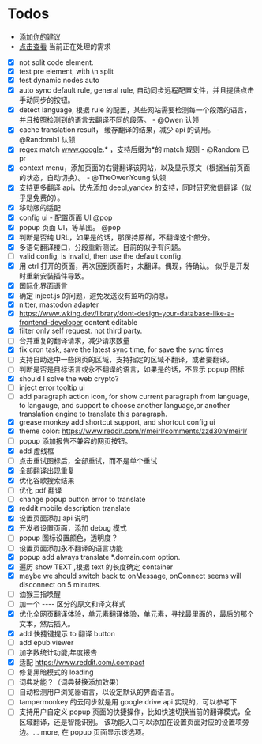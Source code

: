 # Todos

- [添加你的建议](https://github.com/immersive-translate/immersive-translate/issues)
- [点击查看](https://github.com/orgs/immersive-translate/projects/1) 当前正在处理的需求

- [x] not split code element.
- [x] test pre element, with \n split
- [x] test dynamic nodes auto
- [x] auto sync default rule, general rule, 自动同步远程配置文件，并且提供点击手动同步的按钮。
- [x] detect language, 根据 rule 的配置，某些网站需要检测每一个段落的语言，并且按照检测到的语言去翻译不同的段落。 - @Owen 认领
- [x] cache translation result， 缓存翻译的结果，减少 api 的调用。 - @Randomb1 认领
- [x] regex match www.google.* ，支持后缀为*的 match 规则 - @Random 已 pr
- [x] context menu，添加页面的右键翻译该网站，以及显示原文（根据当前页面的状态，自动切换）。 - @TheOwenYoung 认领
- [x] 支持更多翻译 api，优先添加 deepl,yandex 的支持，同时研究微信翻译（似乎是免费的）。
- [x] 移动版的适配
- [x] config ui - 配置页面 UI @pop
- [x] popup 页面 UI，等草图。 @pop
- [x] 判断是否纯 URL，如果是的话，那保持原样，不翻译这个部分。
- [x] 多语句翻译接口，分段重新测试。目前的似乎有问题。
- [ ] valid config, is invalid, then use the default config.
- [x] 用 ctrl 打开的页面，再次回到页面时，未翻译。偶现，待确认。 似乎是开发时重新安装插件导致。
- [x] 国际化界面语言
- [x] 确定 inject.js 的问题，避免发送没有监听的消息。
- [x] nitter, mastodon adapter
- [x] https://www.wking.dev/library/dont-design-your-database-like-a-frontend-developer content editable
- [x] filter only self request. not third party.
- [ ] 合并重复的翻译请求，减少请求数量
- [x] fix cron task, save the latest sync time, for save the sync times
- [ ] 支持自助选中一些网页的区域，支持指定的区域不翻译，或者要翻译。
- [ ] 判断是否是目标语言或永不翻译的语言，如果是的话，不显示 popup 图标
- [x] should I solve the web crypto?
- [ ] inject error tooltip ui
- [ ] add paragraph action icon, for show current paragraph from language, to langauge, and support to choose another language,or another translation engine to translate this paragraph.
- [x] grease monkey add shortcut support, and shortcut config ui
- [x] theme color: https://www.reddit.com/r/meirl/comments/zzd30n/meirl/
- [ ] popup 添加报告不兼容的网页按钮。
- [x] add 虚线框
- [ ] 点击重试图标后，全部重试，而不是单个重试
- [x] 全部翻译出现重复
- [x] 优化谷歌搜索结果
- [ ] 优化 pdf 翻译
- [ ] change popup button error to translate
- [x] reddit mobile description translate
- [x] 设置页面添加 api 说明
- [x] 开发者设置页面，添加 debug 模式
- [ ] popup 图标设置颜色，透明度？
- [ ] 设置页面添加永不翻译的语言功能
- [x] popup add always translate \*.domain.com option.
- [x] 遍历 show TEXT ,根据 text 的长度确定 container
- [x] maybe we should switch back to onMessage, onConnect seems will disconnect on 5 minutes.
- [ ] 油猴三指唤醒
- [ ] 加一个 ---- 区分的原文和译文样式
- [x] 优化全网页翻译体验，单元素翻译体验，单元素，寻找最里面的，最后的那个文本，然后插入。
- [x] add 快捷键提示 to 翻译 button
- [ ] add epub viewer
- [ ] 加字数统计功能,年度报告
- [x] 适配 https://www.reddit.com/.compact
- [ ] 修复黑暗模式的 loading
- [ ] 词典功能？（词典替换添加效果）
- [ ] 自动检测用户浏览器语言，以设定默认的界面语言。
- [ ] tampermonkey 的云同步就是用 google drive api 实现的，可以参考下
- [ ] 支持用户自定义 popup 页面的快捷操作，比如快速切换当前的翻译模式，全区域翻译，还是智能识别。 该功能入口可以添加在设置页面对应的设置项旁边。... more, 在 popup 页面显示该选项。
